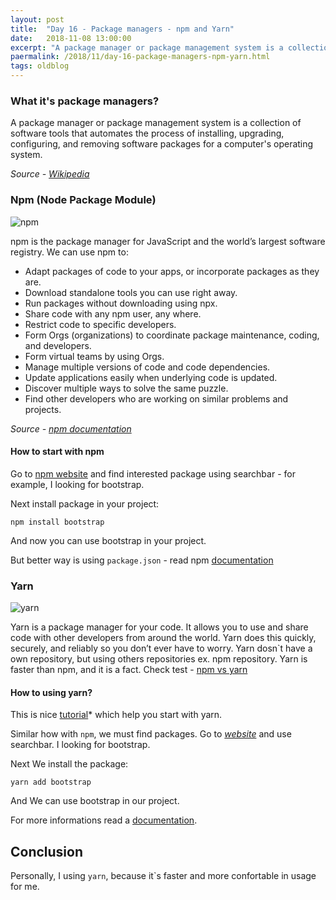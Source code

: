 ```yaml
---
layout: post
title:  "Day 16 - Package managers - npm and Yarn"
date:   2018-11-08 13:00:00
excerpt: "A package manager or package management system is a collection of software tools that automates the process of installing, upgrading, configuring, and removing software packages for a computer's operating system."
paermalink: /2018/11/day-16-package-managers-npm-yarn.html
tags: oldblog
--- 
```


### What it's package managers?

A package manager or package management system is a collection of software tools that automates the process of installing, upgrading, configuring, and removing software packages for a computer's operating system.

*Source - [Wikipedia](https://en.wikipedia.org/wiki/Package_manager)*

### Npm (Node Package Module)

![npm](/assets/posts/media/npm.png)

npm is the package manager for JavaScript and the world’s largest software registry. We can use npm to:

- Adapt packages of code to your apps, or incorporate packages as they are.
- Download standalone tools you can use right away.
- Run packages without downloading using npx.
- Share code with any npm user, any where.
- Restrict code to specific developers.
- Form Orgs (organizations) to coordinate package maintenance, coding, and developers.
- Form virtual teams by using Orgs.
- Manage multiple versions of code and code dependencies.
- Update applications easily when underlying code is updated.
- Discover multiple ways to solve the same puzzle.
- Find other developers who are working on similar problems and projects.

*Source - [npm documentation](https://docs.npmjs.com/getting-started/what-is-npm)*

#### How to start with npm

Go to [npm website](https://www.npmjs.com/) and find interested package using searchbar - for example, I looking for bootstrap.

Next install package in your project:

`npm install bootstrap`

And now you can use bootstrap in your project.

But better way is using `package.json` - read npm [documentation](https://docs.npmjs.com/getting-started/using-a-package.json)

### Yarn

![yarn](/assets/posts/media/yarn.png)

Yarn is a package manager for your code. It allows you to use and share code with other developers from around the world. Yarn does this quickly, securely, and reliably so you don’t ever have to worry.
Yarn dosn`t have a own repository, but using others repositories ex. npm repository. Yarn is faster than npm, and it is a fact. Check test - [npm vs yarn](https://medium.freecodecamp.org/npm-vs-yarn-benchmark-9b456de4aa96)

#### How to using yarn?

This is nice [tutorial](https://yarnpkg.com/en/docs/install#windows-stable)* which help you start with yarn.

Similar how with `npm`, we must find packages. Go to *[website](https://yarnpkg.com/en/)* and use searchbar. I looking for bootstrap.

Next We install the package:

`yarn add bootstrap`

And We can use bootstrap in our project.

For more informations read a [documentation](https://yarnpkg.com/en/docs).

## Conclusion

Personally, I using `yarn`, because it`s faster and more confortable in usage for me.